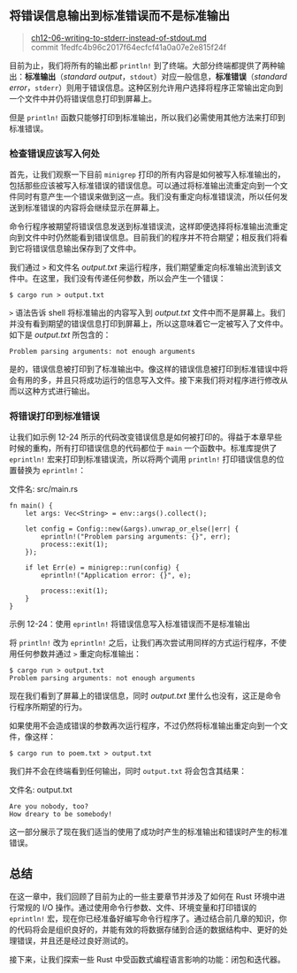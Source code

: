 ## 将错误信息输出到标准错误而不是标准输出

> [ch12-06-writing-to-stderr-instead-of-stdout.md](https://github.com/rust-lang/book/blob/master/src/ch12-06-writing-to-stderr-instead-of-stdout.md)
> <br>
> commit 1fedfc4b96c2017f64ecfcf41a0a07e2e815f24f

目前为止，我们将所有的输出都 `println!` 到了终端。大部分终端都提供了两种输出：**标准输出**（*standard output*，`stdout`）对应一般信息，**标准错误**（*standard error*，`stderr`）则用于错误信息。这种区别允许用户选择将程序正常输出定向到一个文件中并仍将错误信息打印到屏幕上。

但是 `println!` 函数只能够打印到标准输出，所以我们必需使用其他方法来打印到标准错误。

### 检查错误应该写入何处

首先，让我们观察一下目前 `minigrep` 打印的所有内容是如何被写入标准输出的，包括那些应该被写入标准错误的错误信息。可以通过将标准输出流重定向到一个文件同时有意产生一个错误来做到这一点。我们没有重定向标准错误流，所以任何发送到标准错误的内容将会继续显示在屏幕上。

命令行程序被期望将错误信息发送到标准错误流，这样即便选择将标准输出流重定向到文件中时仍然能看到错误信息。目前我们的程序并不符合期望；相反我们将看到它将错误信息输出保存到了文件中。

我们通过 `>` 和文件名 *output.txt* 来运行程序，我们期望重定向标准输出流到该文件中。在这里，我们没有传递任何参数，所以会产生一个错误：

```text
$ cargo run > output.txt
```

`>` 语法告诉 shell 将标准输出的内容写入到 *output.txt* 文件中而不是屏幕上。我们并没有看到期望的错误信息打印到屏幕上，所以这意味着它一定被写入了文件中。如下是 *output.txt* 所包含的：

```text
Problem parsing arguments: not enough arguments
```

是的，错误信息被打印到了标准输出中。像这样的错误信息被打印到标准错误中将会有用的多，并且只将成功运行的信息写入文件。接下来我们将对程序进行修改从而以这种方式进行输出。

### 将错误打印到标准错误

让我们如示例 12-24 所示的代码改变错误信息是如何被打印的。得益于本章早些时候的重构，所有打印错误信息的代码都位于 `main` 一个函数中。标准库提供了 `eprintln!` 宏来打印到标准错误流，所以将两个调用 `println!` 打印错误信息的位置替换为 `eprintln!`：

<span class="filename">文件名: src/main.rs</span>

```rust,ignore
fn main() {
    let args: Vec<String> = env::args().collect();

    let config = Config::new(&args).unwrap_or_else(|err| {
        eprintln!("Problem parsing arguments: {}", err);
        process::exit(1);
    });

    if let Err(e) = minigrep::run(config) {
        eprintln!("Application error: {}", e);

        process::exit(1);
    }
}
```

<span class="caption">示例 12-24：使用 `eprintln!` 将错误信息写入标准错误而不是标准输出</span>

将 `println!` 改为 `eprintln!` 之后，让我们再次尝试用同样的方式运行程序，不使用任何参数并通过 `>` 重定向标准输出：

```text
$ cargo run > output.txt
Problem parsing arguments: not enough arguments
```

现在我们看到了屏幕上的错误信息，同时 *output.txt* 里什么也没有，这正是命令行程序所期望的行为。

如果使用不会造成错误的参数再次运行程序，不过仍然将标准输出重定向到一个文件，像这样：

```text
$ cargo run to poem.txt > output.txt
```

我们并不会在终端看到任何输出，同时 `output.txt` 将会包含其结果：

<span class="filename">文件名: output.txt</span>

```text
Are you nobody, too?
How dreary to be somebody!
```

这一部分展示了现在我们适当的使用了成功时产生的标准输出和错误时产生的标准错误。

## 总结

在这一章中，我们回顾了目前为止的一些主要章节并涉及了如何在 Rust 环境中进行常规的 I/O 操作。通过使用命令行参数、文件、环境变量和打印错误的 `eprintln!` 宏，现在你已经准备好编写命令行程序了。通过结合前几章的知识，你的代码将会是组织良好的，并能有效的将数据存储到合适的数据结构中、更好的处理错误，并且还是经过良好测试的。

接下来，让我们探索一些 Rust 中受函数式编程语言影响的功能：闭包和迭代器。
